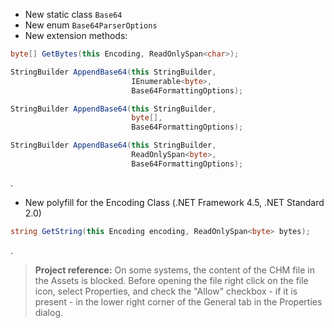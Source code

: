 - New static class `Base64`
- New enum `Base64ParserOptions`
- New extension methods:
```csharp
byte[] GetBytes(this Encoding, ReadOnlySpan<char>);

StringBuilder AppendBase64(this StringBuilder,
                           IEnumerable<byte>,
                           Base64FormattingOptions);

StringBuilder AppendBase64(this StringBuilder,
                           byte[],
                           Base64FormattingOptions);

StringBuilder AppendBase64(this StringBuilder,
                           ReadOnlySpan<byte>,
                           Base64FormattingOptions);
```
.
- New polyfill for the Encoding Class (.NET Framework 4.5, .NET Standard 2.0)
```csharp
string GetString(this Encoding encoding, ReadOnlySpan<byte> bytes);
```

.
> **Project reference:** On some systems, the content of the CHM file in the Assets is blocked. Before opening the file right click on the file icon, select Properties, and check the "Allow" checkbox - if it is present - in the lower right corner of the General tab in the Properties dialog.